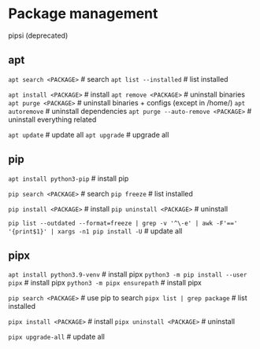 # Package management
pipsi (deprecated)

## apt
`apt search <PACKAGE>` # search
`apt list --installed` # list installed

`apt install <PACKAGE>` # install
`apt remove <PACKAGE>` # uninstall binaries
`apt purge <PACKAGE>` # uninstall binaries + configs (except in /home/)
`apt autoremove` # uninstall dependencies
`apt purge --auto-remove <PACKAGE>` # uninstall everything related

`apt update` # update all
`apt upgrade` # upgrade all

## pip
`apt install python3-pip` # install pip

`pip search <PACKAGE>` # search
`pip freeze` # list installed

`pip install <PACKAGE>` # install
`pip uninstall <PACKAGE>` # uninstall

`pip list --outdated --format=freeze | grep -v '^\-e' | awk -F'==' '{print$1}' | xargs -n1 pip install -U` # update all

## pipx
`apt install python3.9-venv` # install pipx
`python3 -m pip install --user pipx` # install pipx
`python3 -m pipx ensurepath` # install pipx

`pip search <PACKAGE>` # use pip to search
`pipx list | grep package` # list installed

`pipx install <PACKAGE>` # install
`pipx uninstall <PACKAGE>` # uninstall

`pipx upgrade-all`  # update all